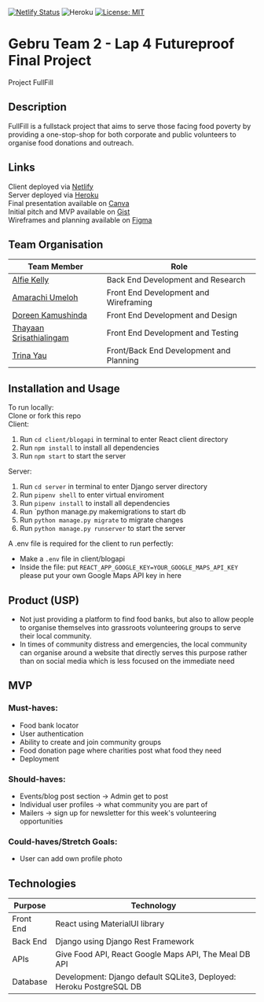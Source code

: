 [![Netlify Status](https://api.netlify.com/api/v1/badges/93c5450c-e466-4130-8068-adfd7764e196/deploy-status)](https://app.netlify.com/sites/fullfill/deploys)
![Heroku](https://pyheroku-badge.herokuapp.com/?app=fullfill-server&style=flat)
[![License: MIT](https://img.shields.io/badge/License-MIT-yellow.svg?style=flat&logo=appveyor)](https://opensource.org/licenses/MIT)
# Gebru Team 2 - Lap 4 Futureproof Final Project
Project FullFill

## Description
FullFill is a fullstack project that aims to serve those facing food poverty by providing a one-stop-shop for both corporate and public volunteers to organise food donations and outreach.

## Links
Client deployed via [Netlify](https://fullfill.netlify.app/)  
Server deployed via [Heroku](https://fullfill-server.herokuapp.com/)  
Final presentation available on [Canva](https://www.canva.com/design/DAFC0sGhcT0/6c8fexwYvWOE87kaMqSOMQ/view)  
Initial pitch and MVP available on [Gist](https://gist.github.com/trinayau/402e96fd8e2107d91eb7019cbec829ad)  
Wireframes and planning available on [Figma](https://www.figma.com/file/58AsRQYoL2DYC6NwZF71tl/Gebru-2?node-id=0%3A1)  

## Team Organisation

| Team Member     | Role |
|----------|------|
| [Alfie Kelly](https://github.com/Scralfie)    | Back End Development and Research    |
| [Amarachi Umeloh](https://github.com/umeloha) | Front End Development and Wireframing      |
| [Doreen Kamushinda](https://github.com/doreenkam)   | Front End Development and Design      |
| [Thayaan Srisathialingam](https://github.com/THAYAANS)  | Front End Development and Testing    |
| [Trina Yau](https://github.com/trinayau)    | Front/Back End Development and Planning      |


## Installation and Usage
To run locally:  
Clone or fork this repo  
Client:
1. Run `cd client/blogapi` in terminal to enter React client directory
2. Run `npm install` to install all dependencies
3. Run `npm start` to start the server

Server:
1. Run `cd server` in terminal to enter Django server directory
2. Run `pipenv shell` to enter virtual enviroment
3. Run `pipenv install` to install all dependencies
4. Run `python manage.py makemigrations to start db
5. Run `python manage.py migrate` to migrate changes
6. Run `python manage.py runserver` to start the server

A .env file is required for the client to run perfectly: 
- Make a `.env` file in client/blogapi 
- Inside the file: put `REACT_APP_GOOGLE_KEY=YOUR_GOOGLE_MAPS_API_KEY` please put your own Google Maps API key in here

## Product (USP)
- Not just providing a platform to find food banks, but also to allow people to organise themselves into grassroots volunteering groups to serve their local community.
- In times of community distress and emergencies, the local community can organise around a website that directly serves this purpose rather than on social media which is less focused on the immediate need

## MVP
### Must-haves:
- Food bank locator
- User authentication
- Ability to create and join community groups
- Food donation page where charities post what food they need
- Deployment

### Should-haves:
- Events/blog post section -> Admin get to post
- Individual user profiles -> what community you are part of
- Mailers -> sign up for newsletter for this week's volunteering opportunities

### Could-haves/Stretch Goals:
- User can add own profile photo

## Technologies
| Purpose   | Technology                                                    |
|-----------|---------------------------------------------------------------|
| Front End | React using MaterialUI library                       |
| Back End  | Django using Django Rest Framework                            |
| APIs      | Give Food API, React Google Maps API, The Meal DB API |
| Database  | Development: Django default SQLite3, Deployed: Heroku PostgreSQL DB                                          |
